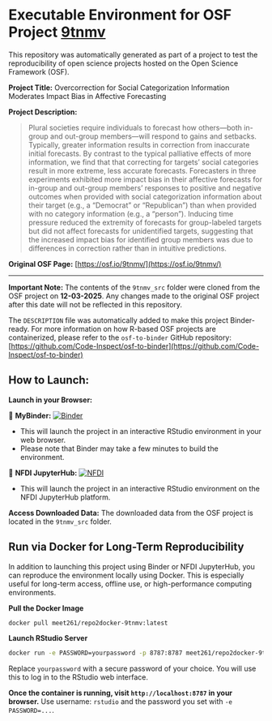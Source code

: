 # Executable Environment for OSF Project [9tnmv](https://osf.io/9tnmv/)

This repository was automatically generated as part of a project to test the reproducibility of open science projects hosted on the Open Science Framework (OSF).

**Project Title:** Overcorrection for Social Categorization Information Moderates Impact Bias in Affective Forecasting

**Project Description:**
> Plural societies require individuals to forecast how others—both in-group and out-group members—will respond to gains and setbacks. Typically, greater information results in correction from inaccurate initial forecasts. By contrast to the typical palliative effects of more information, we find that that correcting for targets’ social categories result in more extreme, less accurate forecasts.  Forecasters in three experiments exhibited more impact bias in their affective forecasts for in-group and out-group members’ responses to positive and negative outcomes when provided with social categorization information about their target (e.g., a “Democrat” or “Republican”) than when provided with no category information (e.g., a “person”). Inducing time pressure reduced the extremity of forecasts for group-labeled targets but did not affect forecasts for unidentified targets, suggesting that the increased impact bias for identified group members was due to differences in correction rather than in intuitive predictions.

**Original OSF Page:** [https://osf.io/9tnmv/](https://osf.io/9tnmv/)

---

**Important Note:** The contents of the `9tnmv_src` folder were cloned from the OSF project on **12-03-2025**. Any changes made to the original OSF project after this date will not be reflected in this repository.

The `DESCRIPTION` file was automatically added to make this project Binder-ready. For more information on how R-based OSF projects are containerized, please refer to the `osf-to-binder` GitHub repository: [https://github.com/Code-Inspect/osf-to-binder](https://github.com/Code-Inspect/osf-to-binder)

## How to Launch:

**Launch in your Browser:**

🚀 **MyBinder:** [![Binder](https://mybinder.org/badge_logo.svg)](https://mybinder.org/v2/gh/code-inspect-binder/osf_9tnmv/HEAD?urlpath=rstudio)

   * This will launch the project in an interactive RStudio environment in your web browser.
   * Please note that Binder may take a few minutes to build the environment.

🚀 **NFDI JupyterHub:** [![NFDI](https://nfdi-jupyter.de/images/nfdi_badge.svg)](https://hub.nfdi-jupyter.de/r2d/gh/code-inspect-binder/osf_9tnmv/HEAD?urlpath=rstudio)

   * This will launch the project in an interactive RStudio environment on the NFDI JupyterHub platform.

**Access Downloaded Data:**
The downloaded data from the OSF project is located in the `9tnmv_src` folder.

## Run via Docker for Long-Term Reproducibility

In addition to launching this project using Binder or NFDI JupyterHub, you can reproduce the environment locally using Docker. This is especially useful for long-term access, offline use, or high-performance computing environments.

**Pull the Docker Image**

```bash
docker pull meet261/repo2docker-9tnmv:latest
```

**Launch RStudio Server**

```bash
docker run -e PASSWORD=yourpassword -p 8787:8787 meet261/repo2docker-9tnmv
```
Replace `yourpassword` with a secure password of your choice. You will use this to log in to the RStudio web interface.

**Once the container is running, visit `http://localhost:8787` in your browser.**
Use username: `rstudio` and the password you set with `-e PASSWORD=...`.
